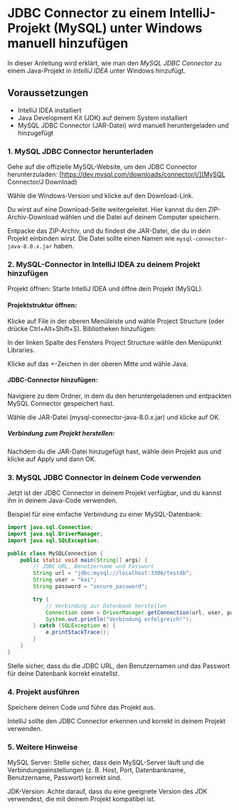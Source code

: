 # JDBC Connector zu einem IntelliJ-Projekt (MySQL) unter Windows manuell hinzufügen

In dieser Anleitung wird erklärt, wie man den *MySQL JDBC Connector* zu einem Java-Projekt in *IntelliJ IDEA* unter Windows hinzufügt.

## Voraussetzungen

- IntelliJ IDEA installiert
- Java Development Kit (JDK) auf deinem System installiert
- MySQL JDBC Connector (JAR-Datei) wird manuell heruntergeladen und hinzugefügt

### 1. MySQL JDBC Connector herunterladen
Gehe auf die offizielle MySQL-Website, um den JDBC Connector herunterzuladen: [https://dev.mysql.com/downloads/connector/j/](MySQL Connector/J Download)

Wähle die Windows-Version und klicke auf den Download-Link.

Du wirst auf eine Download-Seite weitergeleitet. Hier kannst du den ZIP-Archiv-Download wählen und die Datei auf deinem Computer speichern.

Entpacke das ZIP-Archiv, und du findest die JAR-Datei, die du in dein Projekt einbinden wirst. Die Datei sollte einen Namen wie `mysql-connector-java-8.0.x.jar` haben.

### 2. MySQL-Connector in IntelliJ IDEA zu deinem Projekt hinzufügen
Projekt öffnen: Starte IntelliJ IDEA und öffne dein Projekt (MySQL).

#### Projektstruktur öffnen:

Klicke auf File in der oberen Menüleiste und wähle Project Structure (oder drücke Ctrl+Alt+Shift+S).
Bibliotheken hinzufügen:

In der linken Spalte des Fensters Project Structure wähle den Menüpunkt Libraries.

Klicke auf das +-Zeichen in der oberen Mitte und wähle Java.

#### JDBC-Connector hinzufügen:

Navigiere zu dem Ordner, in dem du den heruntergeladenen und entpackten MySQL Connector gespeichert hast.

Wähle die JAR-Datei (mysql-connector-java-8.0.x.jar) und klicke auf OK.

##### Verbindung zum Projekt herstellen:

Nachdem du die JAR-Datei hinzugefügt hast, wähle dein Projekt aus und klicke auf Apply und dann OK.

### 3. MySQL JDBC Connector in deinem Code verwenden
Jetzt ist der JDBC Connector in deinem Projekt verfügbar, und du kannst ihn in deinem Java-Code verwenden.

Beispiel für eine einfache Verbindung zu einer MySQL-Datenbank:
``` java
import java.sql.Connection;
import java.sql.DriverManager;
import java.sql.SQLException;

public class MySQLConnection {
    public static void main(String[] args) {
        // JDBC URL, Benutzername und Passwort
        String url = "jdbc:mysql://localhost:3306/testdb";
        String user = "kai";
        String password = "secure_password";

        try {
            // Verbindung zur Datenbank herstellen
            Connection conn = DriverManager.getConnection(url, user, password);
            System.out.println("Verbindung erfolgreich!");
        } catch (SQLException e) {
            e.printStackTrace();
        }
    }
}
```
Stelle sicher, dass du die JDBC URL, den Benutzernamen und das Passwort für deine Datenbank korrekt einstellst.

### 4. Projekt ausführen
Speichere deinen Code und führe das Projekt aus.

IntelliJ sollte den JDBC Connector erkennen und korrekt in deinem Projekt verwenden.

### 5. Weitere Hinweise
MySQL Server: Stelle sicher, dass dein MySQL-Server läuft und die Verbindungseinstellungen (z. B. Host, Port, Datenbankname, Benutzername, Passwort) korrekt sind.

JDK-Version: Achte darauf, dass du eine geeignete Version des JDK verwendest, die mit deinem Projekt kompatibel ist.
